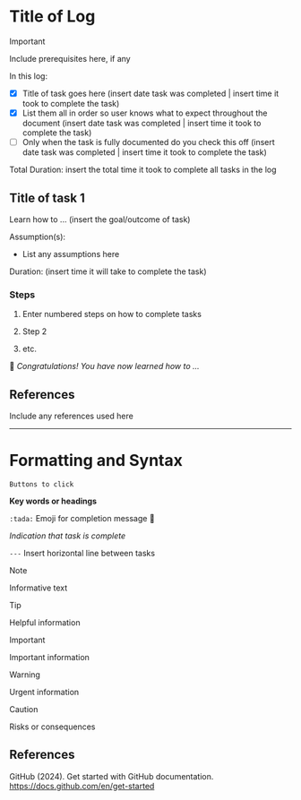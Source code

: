 # Title of Log

> [!IMPORTANT]
> Include prerequisites here, if any

In this log:

- [x] Title of task goes here (insert date task was completed | insert time it took to complete the task)
- [x] List them all in order so user knows what to expect throughout the document (insert date task was completed | insert time it took to complete the task)
- [ ] Only when the task is fully documented do you check this off (insert date task was completed | insert time it took to complete the task)

Total Duration: insert the total time it took to complete all tasks in the log

## Title of task 1

Learn how to ... (insert the goal/outcome of task)

Assumption(s):
- List any assumptions here

Duration: (insert time it will take to complete the task)

### Steps

1. Enter numbered steps on how to complete tasks

2. Step 2

3. etc.

:tada: *Congratulations! You have now learned how to ...*


## References

Include any references used here

---

# Formatting and Syntax

```Buttons to click```

**Key words or headings**

```:tada:``` Emoji for completion message :tada:

*Indication that task is complete*

```---``` Insert horizontal line between tasks

> [!NOTE]
> Informative text

> [!TIP]
> Helpful information

> [!IMPORTANT]
> Important information

> [!WARNING]
> Urgent information

> [!CAUTION]
> Risks or consequences

## References

GitHub (2024). Get started with GitHub documentation. https://docs.github.com/en/get-started
